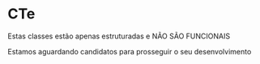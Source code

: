 CTe
====

Estas classes estão apenas estruturadas e NÃO SÃO FUNCIONAIS

Estamos aguardando candidatos para prosseguir o seu desenvolvimento
